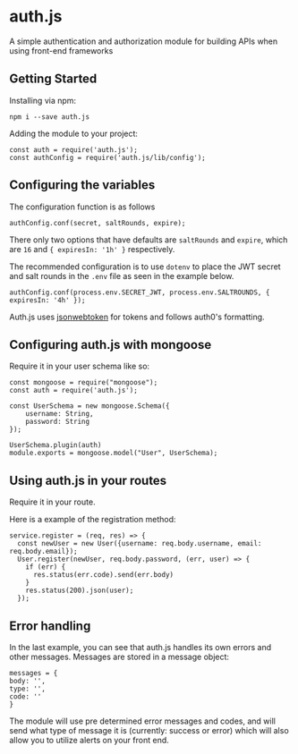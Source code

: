 # auth.js
A simple authentication and authorization module for building APIs when using front-end frameworks

## Getting Started

Installing via npm:
```
npm i --save auth.js
```

Adding the module to your project:

```
const auth = require('auth.js');
const authConfig = require('auth.js/lib/config');
```

## Configuring the variables
The configuration function is as follows
```
authConfig.conf(secret, saltRounds, expire);
```
There only two options that have defaults are ```saltRounds``` and ```expire```, which are ```16``` and ```{ expiresIn: '1h' }``` respectively.

The recommended configuration is to use ```dotenv``` to place the JWT secret and salt rounds in the ```.env``` file as seen in the example below.

```
authConfig.conf(process.env.SECRET_JWT, process.env.SALTROUNDS, { expiresIn: '4h' });
```
Auth.js uses [jsonwebtoken](https://github.com/auth0/node-jsonwebtoken) for tokens and follows auth0's formatting.

## Configuring auth.js with mongoose
Require it in your user schema like so:

```
const mongoose = require("mongoose");
const auth = require('auth.js');

const UserSchema = new mongoose.Schema({
    username: String,
    password: String
});

UserSchema.plugin(auth)
module.exports = mongoose.model("User", UserSchema);
```

## Using auth.js in your routes
Require it in your route.

Here is a example of the registration method:

```
service.register = (req, res) => {
  const newUser = new User({username: req.body.username, email: req.body.email});
  User.register(newUser, req.body.password, (err, user) => {
    if (err) {
      res.status(err.code).send(err.body)
    }
    res.status(200).json(user);
  });
  ```
## Error handling
In the last example, you can see that auth.js handles its own errors and other messages. Messages are stored in a message object:

  ```
messages = {
  body: '',
  type: '',
  code: ''
}
```
The module will use pre determined error messages and codes, and will send what type of message it is (currently: success or error) which will also allow you to utilize alerts on your front end.
